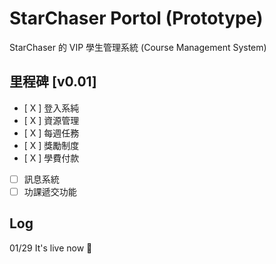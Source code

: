 # StarChaser Portol (Prototype)

StarChaser 的 VIP 學生管理系統 (Course Management System)

## 里程碑 [v0.01]

- [ X ] 登入系純
- [ X ] 資源管理
- [ X ] 每週任務
- [ X ] 獎勵制度
- [ X ] 學費付款
- [ ] 訊息系統
- [ ] 功課遞交功能

## Log

01/29 It's live now 🎉
